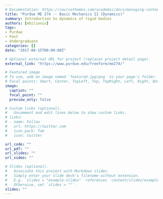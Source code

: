 ```yaml
---
# Documentation: https://sourcethemes.com/academic/docs/managing-content/
title: "Purdue ME 274 -- Basic Mechanics II (Dynamics)"
summary: Introduction to dynamics of rigid bodies
authors: [ebilionis]
tags:
- Purdue
- Past
- Undergraduate
categories: []
date: "2017-08-15T00:00:00Z"

# Optional external URL for project (replaces project detail page).
external_link: "https://www.purdue.edu/freeform/me274/"

# Featured image
# To use, add an image named `featured.jpg/png` to your page's folder.
# Focal points: Smart, Center, TopLeft, Top, TopRight, Left, Right, BottomLeft, Bottom, BottomRight.
image:
  caption: ""
  focal_point: ""
  preview_only: false

# Custom links (optional).
#   Uncomment and edit lines below to show custom links.
# links:
# - name: Follow
#   url: https://twitter.com
#   icon_pack: fab
#   icon: twitter

url_code: ""
url_pdf: ""
url_slides: ""
url_video: ""

# Slides (optional).
#   Associate this project with Markdown slides.
#   Simply enter your slide deck's filename without extension.
#   E.g. `slides = "example-slides"` references `content/slides/example-slides.md`.
#   Otherwise, set `slides = ""`.
slides: ""
---
```

